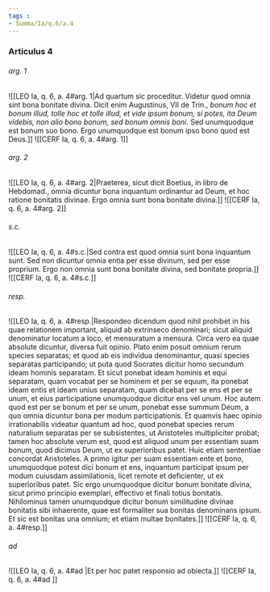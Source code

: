 ```yaml
---
tags : 
- Summa/Ia/q.6/a.4
---
```


### Articulus 4

###### arg. 1
![[LEO Ia, q. 6, a. 4#arg. 1|Ad quartum sic proceditur. Videtur quod omnia sint bona bonitate divina. Dicit enim Augustinus, VII de Trin., *bonum hoc et bonum illud, tolle hoc et tolle illud, et vide ipsum bonum, si potes, ita Deum videbis, non alio bono bonum, sed bonum omnis boni*. Sed unumquodque est bonum suo bono. Ergo unumquodque est bonum ipso bono quod est Deus.]]
![[CERF Ia, q. 6, a. 4#arg. 1]]

###### arg. 2
![[LEO Ia, q. 6, a. 4#arg. 2|Praeterea, sicut dicit Boetius, in libro de Hebdomad., omnia dicuntur bona inquantum ordinantur ad Deum, et hoc ratione bonitatis divinae. Ergo omnia sunt bona bonitate divina.]]
![[CERF Ia, q. 6, a. 4#arg. 2]]

###### s.c.
![[LEO Ia, q. 6, a. 4#s.c.|Sed contra est quod omnia sunt bona inquantum sunt. Sed non dicuntur omnia entia per esse divinum, sed per esse proprium. Ergo non omnia sunt bona bonitate divina, sed bonitate propria.]]
![[CERF Ia, q. 6, a. 4#s.c.]]

###### resp.
![[LEO Ia, q. 6, a. 4#resp.|Respondeo dicendum quod nihil prohibet in his quae relationem important, aliquid ab extrinseco denominari; sicut aliquid denominatur locatum a loco, et mensuratum a mensura. Circa vero ea quae absolute dicuntur, diversa fuit opinio. Plato enim posuit omnium rerum species separatas; et quod ab eis individua denominantur, quasi species separatas participando; ut puta quod Socrates dicitur homo secundum ideam hominis separatam. Et sicut ponebat ideam hominis et equi separatam, quam vocabat per se hominem et per se equum, ita ponebat ideam entis et ideam unius separatam, quam dicebat per se ens et per se unum, et eius participatione unumquodque dicitur ens vel unum. Hoc autem quod est per se bonum et per se unum, ponebat esse summum Deum, a quo omnia dicuntur bona per modum participationis. Et quamvis haec opinio irrationabilis videatur quantum ad hoc, quod ponebat species rerum naturalium separatas per se subsistentes, ut Aristoteles multipliciter probat; tamen hoc absolute verum est, quod est aliquod unum per essentiam suam bonum, quod dicimus Deum, ut ex superioribus patet. Huic etiam sententiae concordat Aristoteles. A primo igitur per suam essentiam ente et bono, unumquodque potest dici bonum et ens, inquantum participat ipsum per modum cuiusdam assimilationis, licet remote et deficienter, ut ex superioribus patet. Sic ergo unumquodque dicitur bonum bonitate divina, sicut primo principio exemplari, effectivo et finali totius bonitatis. Nihilominus tamen unumquodque dicitur bonum similitudine divinae bonitatis sibi inhaerente, quae est formaliter sua bonitas denominans ipsum. Et sic est bonitas una omnium; et etiam multae bonitates.]]
![[CERF Ia, q. 6, a. 4#resp.]]

###### ad 
![[LEO Ia, q. 6, a. 4#ad |Et per hoc patet responsio ad obiecta.]]
![[CERF Ia, q. 6, a. 4#ad ]]

